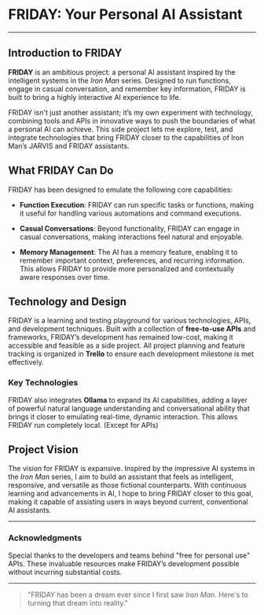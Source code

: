 # FRIDAY: Your Personal AI Assistant

---

## Introduction to FRIDAY

**FRIDAY** is an ambitious project: a personal AI assistant inspired by the intelligent systems in the *Iron Man* series. Designed to run functions, engage in casual conversation, and remember key information, FRIDAY is built to bring a highly interactive AI experience to life. 

FRIDAY isn't just another assistant; it’s my own experiment with technology, combining tools and APIs in innovative ways to push the boundaries of what a personal AI can achieve. This side project lets me explore, test, and integrate technologies that bring FRIDAY closer to the capabilities of Iron Man’s JARVIS and FRIDAY assistants.

## What FRIDAY Can Do

FRIDAY has been designed to emulate the following core capabilities:

- **Function Execution**: FRIDAY can run specific tasks or functions, making it useful for handling various automations and command executions.
  
- **Casual Conversations**: Beyond functionality, FRIDAY can engage in casual conversations, making interactions feel natural and enjoyable.
  
- **Memory Management**: The AI has a memory feature, enabling it to remember important context, preferences, and recurring information. This allows FRIDAY to provide more personalized and contextually aware responses over time.

## Technology and Design

FRIDAY is a learning and testing playground for various technologies, APIs, and development techniques. Built with a collection of **free-to-use APIs** and frameworks, FRIDAY’s development has remained low-cost, making it accessible and feasible as a side project. All project planning and feature tracking is organized in **Trello** to ensure each development milestone is met effectively.

### Key Technologies

FRIDAY also integrates **Ollama** to expand its AI capabilities, adding a layer of powerful natural language understanding and conversational ability that brings it closer to emulating real-time, dynamic interaction.
This allows FRIDAY run completely local. (Except for APIs)

## Project Vision

The vision for FRIDAY is expansive. Inspired by the impressive AI systems in the *Iron Man* series, I aim to build an assistant that feels as intelligent, responsive, and versatile as those fictional counterparts. With continuous learning and advancements in AI, I hope to bring FRIDAY closer to this goal, making it capable of assisting users in ways beyond current, conventional AI assistants.

---

### Acknowledgments

Special thanks to the developers and teams behind "free for personal use" APIs. These invaluable resources make FRIDAY’s development possible without incurring substantial costs.

--- 

> "FRIDAY has been a dream ever since I first saw *Iron Man*. Here's to turning that dream into reality."
